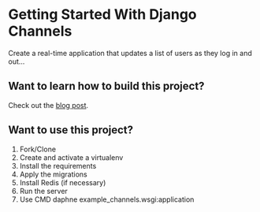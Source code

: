 # Getting Started With Django Channels

Create a real-time application that updates a list of users as they log in and out...

## Want to learn how to build this project?

Check out the [blog post](https://realpython.com/blog/python/getting-started-with-django-channels/).

## Want to use this project?

1. Fork/Clone
1. Create and activate a virtualenv
1. Install the requirements
1. Apply the migrations
1. Install Redis (if necessary)
1. Run the server
1. Use CMD daphne example_channels.wsgi:application
